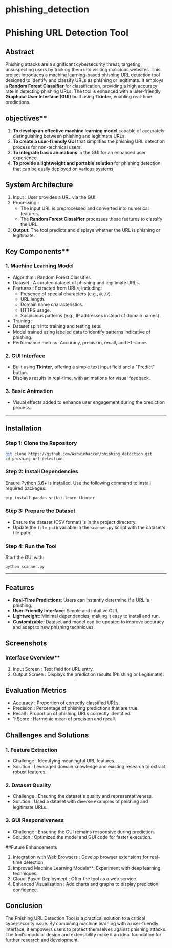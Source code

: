 # phishing_detection

# Phishing URL Detection Tool

## Abstract

Phishing attacks are a significant cybersecurity threat, targeting unsuspecting users by tricking them into visiting malicious websites. This project introduces a machine learning-based phishing URL detection tool designed to identify and classify URLs as phishing or legitimate. It employs a **Random Forest Classifier** for classification, providing a high accuracy rate in detecting phishing URLs. The tool is enhanced with a user-friendly **Graphical User Interface (GUI)** built using **Tkinter**, enabling real-time predictions.



## objectives**

1. **To develop an effective machine learning model**  capable of accurately distinguishing between phishing and legitimate URLs.
2. **To create a user-friendly GUI** that simplifies the phishing URL detection process for non-technical users.
3. **To integrate basic animations** in the GUI for an enhanced user experience.
4. **To provide a lightweight and portable solution** for phishing detection that can be easily deployed on various systems.



## System Architecture

1. Input : User provides a URL via the GUI.
2. Processing :
   - The input URL is preprocessed and converted into numerical features.
   - The **Random Forest Classifier** processes these features to classify the URL.
3. **Output**: The tool predicts and displays whether the URL is phishing or legitimate.



## Key Components**

### 1. Machine Learning Model
- Algorithm : Random Forest Classifier.
- Dataset : A curated dataset of phishing and legitimate URLs.
- Features : Extracted from URLs, including:
  - Presence of special characters (e.g., `@`, `//`).
  - URL length.
  - Domain name characteristics.
  - HTTPS usage.
  - Suspicious patterns (e.g., IP addresses instead of domain names).
-  Training :
  - Dataset split into training and testing sets.
  - Model trained using labeled data to identify patterns indicative of phishing.
  - Performance metrics: Accuracy, precision, recall, and F1-score.

###  2. GUI Interface
- Built using **Tkinter**, offering a simple text input field and a "Predict" button.
- Displays results in real-time, with animations for visual feedback.

### 3. Basic Animation
- Visual effects added to enhance user engagement during the prediction process.

---

##  Installation

###  Step 1: Clone the Repository
```bash
git clone https://github.com/Ashwinhacker/phishing_detection.git
cd phishing-url-detection
```

###  Step 2: Install Dependencies
Ensure Python 3.6+ is installed. Use the following command to install required packages:
```bash
pip install pandas scikit-learn tkinter
```

### Step 3: Prepare the Dataset
- Ensure the dataset (CSV format) is in the project directory.
- Update the `file_path` variable in the `scanner.py` script with the dataset's file path.

### Step 4: Run the Tool
Start the GUI with:
```bash
python scanner.py
```

---

## Features

- **Real-Time Predictions**: Users can instantly determine if a URL is phishing.
- **User-Friendly Interface**: Simple and intuitive GUI.
- **Lightweight**: Minimal dependencies, making it easy to install and run.
- **Customizable**: Dataset and model can be updated to improve accuracy and adapt to new phishing techniques.



## Screenshots

### Interface Overview**
1.  Input Screen : Text field for URL entry.
2.  Output Screen : Displays the prediction results (Phishing or Legitimate).


##  Evaluation Metrics 

-  Accuracy : Proportion of correctly classified URLs.
-  Precision : Percentage of phishing predictions that are true.
-  Recall : Proportion of phishing URLs correctly identified.
-  1-Score : Harmonic mean of precision and recall.


## Challenges and Solutions

### 1. Feature Extraction
-  Challenge : Identifying meaningful URL features.
-  Solution : Leveraged domain knowledge and existing research to extract robust features.

###  2. Dataset Quality
-  Challenge : Ensuring the dataset's quality and representativeness.
-  Solution : Used a dataset with diverse examples of phishing and legitimate URLs.

###  3. GUI Responsiveness 
-  Challenge : Ensuring the GUI remains responsive during prediction.
-  Solution : Optimized the model and GUI code for faster execution.


##Future Enhancements

1.  Integration with Web Browsers : Develop browser extensions for real-time detection.
2.  Improved Machine Learning Models**: Experiment with deep learning techniques.
3.  Cloud-Based Deployment : Offer the tool as a web service.
4.  Enhanced Visualization : Add charts and graphs to display prediction confidence.



## Conclusion

The Phishing URL Detection Tool is a practical solution to a critical cybersecurity issue. By combining machine learning with a user-friendly interface, it empowers users to protect themselves against phishing attacks. The tool's modular design and extensibility make it an ideal foundation for further research and development.

